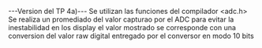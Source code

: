 ---Version del TP 4a)---
Se utilizan las funciones del compilador <adc.h>
Se realiza un promediado del valor capturao por el ADC 
para evitar la inestabilidad en los display
el valor mostrado se corresponde con una conversion del valor 
raw digital entregado por el conversor en modo 10 bits
